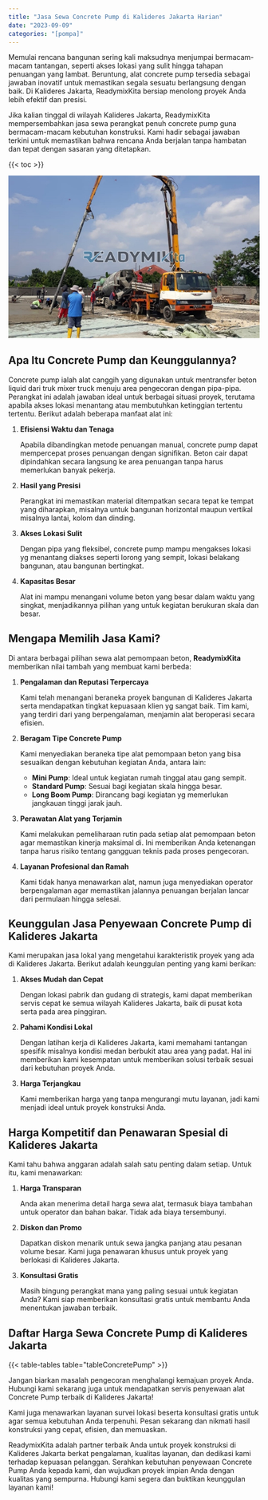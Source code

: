 ```yaml
---
title: "Jasa Sewa Concrete Pump di Kalideres Jakarta Harian"
date: "2023-09-09"
categories: "[pompa]"
---
```


Memulai rencana bangunan sering kali maksudnya menjumpai bermacam-macam tantangan, seperti akses lokasi yang sulit hingga tahapan penuangan yang lambat. Beruntung, alat concrete pump tersedia sebagai jawaban inovatif untuk memastikan segala sesuatu berlangsung dengan baik. Di Kalideres Jakarta, ReadymixKita bersiap menolong proyek Anda lebih efektif dan presisi.

Jika kalian tinggal di wilayah Kalideres Jakarta, ReadymixKita mempersembahkan jasa sewa perangkat penuh concrete pump guna bermacam-macam kebutuhan konstruksi. Kami hadir sebagai jawaban terkini untuk memastikan bahwa rencana Anda berjalan tanpa hambatan dan tepat dengan sasaran yang ditetapkan.

{{< toc >}}

![Jasa Sewa Concrete Pump di Kalideres Jakarta Harian](/images/pompa/sewa-pompa-10.jpg)

## Apa Itu Concrete Pump dan Keunggulannya?

Concrete pump ialah alat canggih yang digunakan untuk mentransfer beton liquid dari truk mixer truck menuju area pengecoran dengan pipa-pipa. Perangkat ini adalah jawaban ideal untuk berbagai situasi proyek, terutama apabila akses lokasi menantang atau membutuhkan ketinggian tertentu tertentu. Berikut adalah beberapa manfaat alat ini:

1. **Efisiensi Waktu dan Tenaga**

   Apabila dibandingkan metode penuangan manual, concrete pump dapat mempercepat proses penuangan dengan signifikan. Beton cair dapat dipindahkan secara langsung ke area penuangan tanpa harus memerlukan banyak pekerja.

2. **Hasil yang Presisi**

   Perangkat ini memastikan material ditempatkan secara tepat ke tempat yang diharapkan, misalnya untuk bangunan horizontal maupun vertikal misalnya lantai, kolom dan dinding.

3. **Akses Lokasi Sulit**

   Dengan pipa yang fleksibel, concrete pump mampu mengakses lokasi yg menantang diakses seperti lorong yang sempit, lokasi belakang bangunan, atau bangunan bertingkat.

4. **Kapasitas Besar**

   Alat ini mampu menangani volume beton yang besar dalam waktu yang singkat, menjadikannya pilihan yang untuk kegiatan berukuran skala dan besar.

## Mengapa Memilih Jasa Kami?

Di antara berbagai pilihan sewa alat pemompaan beton, **ReadymixKita** memberikan nilai tambah yang membuat kami berbeda:

1. **Pengalaman dan Reputasi Terpercaya**

   Kami telah menangani beraneka proyek bangunan di Kalideres Jakarta serta mendapatkan tingkat kepuasaan klien yg sangat baik. Tim kami, yang terdiri dari yang berpengalaman, menjamin alat beroperasi secara efisien.

2. **Beragam Tipe Concrete Pump**

   Kami menyediakan beraneka tipe alat pemompaan beton yang bisa sesuaikan dengan kebutuhan kegiatan Anda, antara lain:
   - **Mini Pump**: Ideal untuk kegiatan rumah tinggal atau gang sempit.
   - **Standard Pump**: Sesuai bagi kegiatan skala hingga besar.
   - **Long Boom Pump**: Dirancang bagi kegiatan yg memerlukan jangkauan tinggi jarak jauh.

3. **Perawatan Alat yang Terjamin**

   Kami melakukan pemeliharaan rutin pada setiap alat pemompaan beton agar memastikan kinerja maksimal di. Ini memberikan Anda ketenangan tanpa harus risiko tentang gangguan teknis pada proses pengecoran.

4. **Layanan Profesional dan Ramah**

   Kami tidak hanya menawarkan alat, namun juga menyediakan operator berpengalaman agar memastikan jalannya penuangan berjalan lancar dari permulaan hingga selesai.

## Keunggulan Jasa Penyewaan Concrete Pump di Kalideres Jakarta

Kami merupakan jasa lokal yang mengetahui karakteristik proyek yang ada di Kalideres Jakarta. Berikut adalah keunggulan penting yang kami berikan:

1. **Akses Mudah dan Cepat**

   Dengan lokasi pabrik dan gudang di strategis, kami dapat memberikan servis cepat ke semua wilayah Kalideres Jakarta, baik di pusat kota serta pada area pinggiran.

2. **Pahami Kondisi Lokal**

   Dengan latihan kerja di Kalideres Jakarta, kami memahami tantangan spesifik misalnya kondisi medan berbukit atau area yang padat. Hal ini memberikan kami kesempatan untuk memberikan solusi terbaik sesuai dari kebutuhan proyek Anda.

3. **Harga Terjangkau**

   Kami memberikan harga yang tanpa mengurangi mutu layanan, jadi kami menjadi ideal untuk proyek konstruksi Anda.

## Harga Kompetitif dan Penawaran Spesial di Kalideres Jakarta

Kami tahu bahwa anggaran adalah salah satu penting dalam setiap. Untuk itu, kami menawarkan:

1. **Harga Transparan**

   Anda akan menerima detail harga sewa alat, termasuk biaya tambahan untuk operator dan bahan bakar. Tidak ada biaya tersembunyi.

2. **Diskon dan Promo**

   Dapatkan diskon menarik untuk sewa jangka panjang atau pesanan volume besar. Kami juga penawaran khusus untuk proyek yang berlokasi di Kalideres Jakarta.

3. **Konsultasi Gratis**

   Masih bingung perangkat mana yang paling sesuai untuk kegiatan Anda? Kami siap memberikan konsultasi gratis untuk membantu Anda menentukan jawaban terbaik.

## Daftar Harga Sewa Concrete Pump di Kalideres Jakarta

{{< table-tables table="tableConcretePump" >}}

Jangan biarkan masalah pengecoran menghalangi kemajuan proyek Anda. Hubungi kami sekarang juga untuk mendapatkan servis penyewaan alat Concrete Pump terbaik di Kalideres Jakarta!

Kami juga menawarkan layanan survei lokasi beserta konsultasi gratis untuk agar semua kebutuhan Anda terpenuhi. Pesan sekarang dan nikmati hasil konstruksi yang cepat, efisien, dan memuaskan.

ReadymixKita adalah partner terbaik Anda untuk proyek konstruksi di Kalideres Jakarta berkat pengalaman, kualitas layanan, dan dedikasi kami terhadap kepuasan pelanggan. Serahkan kebutuhan penyewaan Concrete Pump Anda kepada kami, dan wujudkan proyek impian Anda dengan kualitas yang sempurna. Hubungi kami segera dan buktikan keunggulan layanan kami!